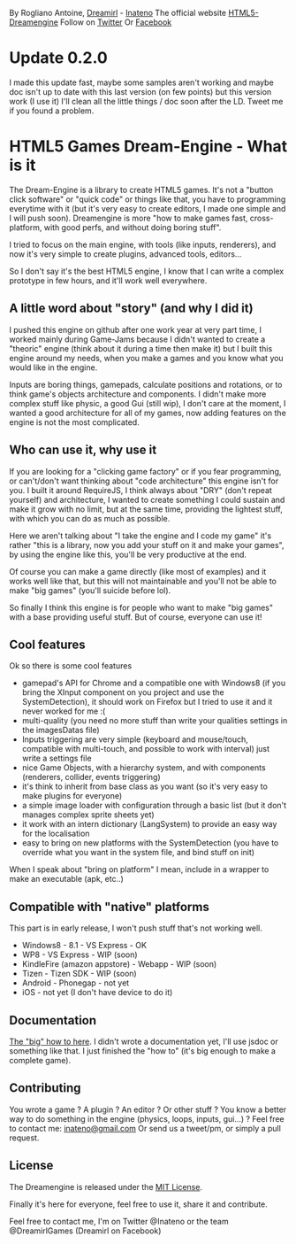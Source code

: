 By Rogliano Antoine, [Dreamirl](http://dreamirl.com) - [Inateno](http://inateno.com)
The official website [HTML5-Dreamengine](http://dreamengine.dreamirl.com)
Follow on [Twitter](http://twitter.com/dreamirlgames)
Or [Facebook](https://www.facebook.com/Dreamirl)

Update 0.2.0
===========
I made this update fast, maybe some samples aren't working and maybe doc isn't up to date with this last version (on few points) but this version work (I use it) I'll clean all the little things / doc soon after the LD.
Tweet me if you found a problem.

HTML5 Games Dream-Engine - What is it
===========

The Dream-Engine is a library to create HTML5 games. It's not a "button click software" or "quick code" or things like that, you have to programming everytime with it (but it's very easy to create editors, I made one simple and I will push soon). Dreamengine is more "how to make games fast, cross-platform, with good perfs, and without doing boring stuff".

I tried to focus on the main engine, with tools (like inputs, renderers), and now it's very simple to create plugins, advanced tools, editors...

So I don't say it's the best HTML5 engine, I know that I can write a complex prototype in few hours, and it'll work well everywhere.


A little word about "story" (and why I did it)
-------

I pushed this engine on github after one work year at very part time, I worked mainly during Game-Jams because I didn't wanted to create a "theoric" engine (think about it during a time then make it) but I built this engine around my needs, when you make a games and you know what you would like in the engine.

Inputs are boring things, gamepads, calculate positions and rotations, or to think game's objects architecture and components.
I didn't make more complex stuff like physic, a good Gui (still wip), I don't care at the moment, I wanted a good architecture for all of my games, now adding features on the engine is not the most complicated.

Who can use it, why use it
-------

If you are looking for a "clicking game factory" or if you fear programming, or can't/don't want thinking about "code architecture" this engine isn't for you.
I built it around RequireJS, I think always about "DRY" (don't repeat yourself) and architecture, I wanted to create something I could sustain and make it grow with no limit, but at the same time, providing the lightest stuff, with which you can do as much as possible.

Here we aren't talking about "I take the engine and I code my game" it's rather "this is a library, now you add your stuff on it and make your games", by using the engine like this, you'll be very productive at the end.

Of course you can make a game directly (like most of examples) and it works well like that, but this will not maintainable and you'll not be able to make "big games" (you'll suicide before lol).

So finally I think this engine is for people who want to make "big games" with a base providing useful stuff.
But of course, everyone can use it!

Cool features
-------

Ok so there is some cool features
* gamepad's API for Chrome and a compatible one with Windows8 (if you bring the XInput component on you project and use the SystemDetection), it should work on Firefox but I tried to use it and it never worked for me :(
* multi-quality (you need no more stuff than write your qualities settings in the imagesDatas file)
* Inputs triggering are very simple (keyboard and mouse/touch, compatible with multi-touch, and possible to work with interval) just write a settings file
* nice Game Objects, with a hierarchy system, and with components (renderers, collider, events triggering)
* it's think to inherit from base class as you want (so it's very easy to make plugins for everyone)
* a simple image loader with configuration through a basic list (but it don't manages complex sprite sheets yet)
* it work with an intern dictionary (LangSystem) to provide an easy way for the localisation
* easy to bring on new platforms with the SystemDetection (you have to override what you want in the system file, and bind stuff on init)

When I speak about "bring on platform" I mean, include in a wrapper to make an executable (apk, etc..)

Compatible with "native" platforms
-------

This part is in early release, I won't push stuff that's not working well.
* Windows8 - 8.1 - VS Express - OK
* WP8 - VS Express - WIP (soon)
* KindleFire (amazon appstore) - Webapp - WIP (soon)
* Tizen - Tizen SDK - WIP (soon)
* Android - Phonegap - not yet
* iOS - not yet (I don't have device to do it)

Documentation
-------

[The "big" how to here](http://dreamengine.dreamirl.com/#howto).
I didn't wrote a documentation yet, I'll use jsdoc or something like that. I just finished the "how to" (it's big enough to make a complete game).

Contributing
-------

You wrote a game ? A plugin ? An editor ? Or other stuff ?
You know a better way to do something in the engine (physics, loops, inputs, gui...) ?
Feel free to contact me: inateno@gmail.com
Or send us a tweet/pm, or simply a pull request.

License
-------

The Dreamengine is released under the [MIT License](http://opensource.org/licenses/MIT).

Finally it's here for everyone, feel free to use it, share it and contribute.

Feel free to contact me, I'm on Twitter @Inateno or the team @DreamirlGames (Dreamirl on Facebook)
